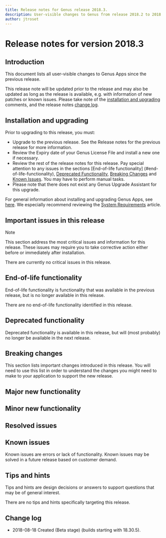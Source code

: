 ```yaml
---
title: Release notes for Genus release 2018.3.
description: User-visible changes to Genus from release 2018.2 to 2018.3.
author: jtroset
---
```

# Release notes for version 2018.3

## Introduction

This document lists all user-visible changes to Genus Apps since the previous release.
 
This release note will be updated prior to the release and may also be updated as long as the release is available, e.g. with information of new patches or known issues. Please take note of the [installation and upgrading](#installation-and-upgrading) comments, and the release notes [change log](#change-log).

## Installation and upgrading
 
Prior to upgrading to this release, you must:
* Upgrade to the previous release. See the Release notes for the previous release for more information.
* Review the Expiry date of your Genus License File and install a new one if necessary.
* Review the rest of the release notes for this release. Pay special attention to any issues in the sections [End-of-life functionality] (#end-of-life-functionality), [Deprecated Functionality](#deprecated-functionality), [Breaking Changes](#breaking-changes) and [Known Issues](#known-issues). You may have to perform manual tasks.
* Please note that there does not exist any Genus Upgrade Assistant for this upgrade.
 
For general information about installing and upgrading Genus Apps, see [here](../installation-and-configuration/index.md). We especially recommend reviewing the [System Requirements](../installation-and-configuration/system-requirements.md) article.

## Important issues in this release

> [!NOTE]
> This section address the most critical issues and information for this release. These issues may require you to take corrective action either before or immediately after installation.

There are currently no critical issues in this release.

<!--rntype01-start INSTALLATION / UPGRADE. DO NOT CHANGE THESE TAGS. ANY CHANGES BELOW WILL BE OVERWRITTEN.-->

<!--rntype01-end   INSTALLATION / UPGRADE. DO NOT CHANGE THESE TAGS. ANY CHANGES ABOVE WILL BE OVERWRITTEN.-->
<!-- release note type 2 is missing. That's ok.-->

## End-of-life functionality

End-of-life functionality is functionality that was available in the previous release, but is no longer available in this release.
<!--rntype03-start END-OF-LIFE. DO NOT CHANGE THESE TAGS. ANY CHANGES BELOW WILL BE OVERWRITTEN.-->
There are no end-of-life functionality identified in this release.
<!--rntype03-end   END-OF-LIFE. DO NOT CHANGE THESE TAGS. ANY CHANGES ABOVE WILL BE OVERWRITTEN.-->
## Deprecated functionality

Deprecated functionality is available in this release, but will (most probably) no longer be available in the next release.
<!--rntype04-start DEPRECATED. DO NOT CHANGE THESE TAGS. ANY CHANGES BELOW WILL BE OVERWRITTEN.-->
<!--rntype04-end   DEPRECATED. DO NOT CHANGE THESE TAGS. ANY CHANGES ABOVE WILL BE OVERWRITTEN.-->
## Breaking changes

This section lists important changes introduced in this release. You will need to use this list in order to understand the changes you might need to make to your application to support the new release.
<!--rntype05-start BREAKING. DO NOT CHANGE THESE TAGS. ANY CHANGES BELOW WILL BE OVERWRITTEN.-->
<!--rntype05-end   BREAKING. DO NOT CHANGE THESE TAGS. ANY CHANGES ABOVE WILL BE OVERWRITTEN.-->

## Major new functionality

<!--rntype06-start MAJOR. DO NOT CHANGE THESE TAGS. ANY CHANGES BELOW WILL BE OVERWRITTEN.-->
<!--rntype06-end   MAJOR. DO NOT CHANGE THESE TAGS. ANY CHANGES ABOVE WILL BE OVERWRITTEN.-->

## Minor new functionality

<!--rntype07-start MINOR. DO NOT CHANGE THESE TAGS. ANY CHANGES BELOW WILL BE OVERWRITTEN.-->
<!--rntype07-end   MINOR. DO NOT CHANGE THESE TAGS. ANY CHANGES ABOVE WILL BE OVERWRITTEN.-->

## Resolved issues

<!--rntype08-start RESOLVED ISSUES. DO NOT CHANGE THESE TAGS. ANY CHANGES BELOW WILL BE OVERWRITTEN.-->
<!--rntype08-end   RESOLVED ISSUES. DO NOT CHANGE THESE TAGS. ANY CHANGES ABOVE WILL BE OVERWRITTEN.-->

## Known issues

Known issues are errors or lack of functionality. Known issues may be solved in a future release based on customer demand.

<!--rntype09-start KNOWN ISSUES. DO NOT CHANGE THESE TAGS. ANY CHANGES BELOW WILL BE OVERWRITTEN.-->
<!--rntype09-end   KNOWN ISSUES. DO NOT CHANGE THESE TAGS. ANY CHANGES ABOVE WILL BE OVERWRITTEN.-->

## Tips and hints

Tips and hints are design decisions or answers to support questions that may be of general interest.
 
There are no tips and hints specifically targeting this release.

## Change log
* 2018-08-18 Created (Beta stage) (builds starting with 18.30.5).
<!--changelog CHANGELOG. DO NOT CHANGE THIS TAG. ANY CHANGES BELOW WILL BE DELETED.-->
